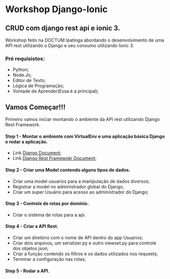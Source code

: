 # Workshop Django-Ionic

## CRUD com django rest api e ionic 3.


Workshop feito na DOCTUM Ipatinga abordando o desenvolvimento de uma API rest utilizando o Django e seu consumo utilizando Ionic 3.

### Pré requisistos:
- Python;
- Node.Js;
- Editor de Texto;
- Lógica de Programação;
- Vontade de Aprender(Essa é a principal);

## Vamos Começar!!!


Primeiro vamos iniciar montando o ambiente da API rest utilizando Django Rest Framework.

#### Step 1 - Montar o ambiente com VirtualEnv e uma aplicação básica Django e rodar a aplicação.
- Link [Django Document](https://www.djangoproject.com/);
- Link [Django Rest Framewokr Document](https://www.django-rest-framework.org/);

#### Step 2 - Criar uma Model contendo alguns tipos de dados.
- Criar uma model usuarios para a manipulação de dados diversos;
- Registrar a model no administrador global do Django;
- Criar um super Usuário para acesso ao administrador do Django;

#### Step 3 - Controle de rotas por domínio.
- Criar o sistema de rotas para a api.

#### Step 4 - Criar a API Rest.
- Criar um diretório com o nome de API dentro do app Usuarios;
- Criar dois arquivos, um serializer.py e outro viewset.py para controle dos objetos json;
- Criar a função contendo os filtros e os dados utilizados nos requests;
- Terminar a configuração nas rotas;

#### Step 5 - Rodar a API.


